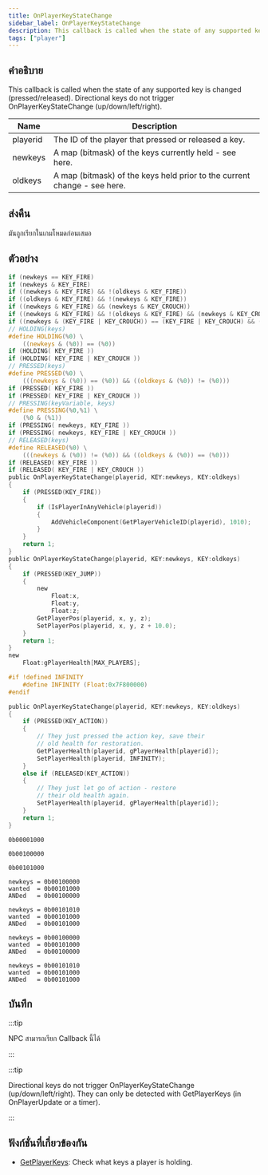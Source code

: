 ```yaml
---
title: OnPlayerKeyStateChange
sidebar_label: OnPlayerKeyStateChange
description: This callback is called when the state of any supported key is changed (pressed/released).
tags: ["player"]
---
```


## คำอธิบาย

This callback is called when the state of any supported key is changed (pressed/released). Directional keys do not trigger OnPlayerKeyStateChange (up/down/left/right).

| Name     | Description                                                              |
| -------- | ------------------------------------------------------------------------ |
| playerid | The ID of the player that pressed or released a key.                     |
| newkeys  | A map (bitmask) of the keys currently held - see here.                   |
| oldkeys  | A map (bitmask) of the keys held prior to the current change - see here. |

## ส่งคืน

มันถูกเรียกในเกมโหมดก่อนเสมอ

## ตัวอย่าง

```c
if (newkeys == KEY_FIRE)
if (newkeys & KEY_FIRE)
if ((newkeys & KEY_FIRE) && !(oldkeys & KEY_FIRE))
if ((oldkeys & KEY_FIRE) && !(newkeys & KEY_FIRE))
if ((newkeys & KEY_FIRE) && (newkeys & KEY_CROUCH))
if ((newkeys & KEY_FIRE) && !(oldkeys & KEY_FIRE) && (newkeys & KEY_CROUCH) && !(oldkeys & KEY_CROUCH))
if ((newkeys & (KEY_FIRE | KEY_CROUCH)) == (KEY_FIRE | KEY_CROUCH) && (oldkeys & (KEY_FIRE | KEY_CROUCH)) != (KEY_FIRE | KEY_CROUCH))
// HOLDING(keys)
#define HOLDING(%0) \
    ((newkeys & (%0)) == (%0))
if (HOLDING( KEY_FIRE ))
if (HOLDING( KEY_FIRE | KEY_CROUCH ))
// PRESSED(keys)
#define PRESSED(%0) \
    (((newkeys & (%0)) == (%0)) && ((oldkeys & (%0)) != (%0)))
if (PRESSED( KEY_FIRE ))
if (PRESSED( KEY_FIRE | KEY_CROUCH ))
// PRESSING(keyVariable, keys)
#define PRESSING(%0,%1) \
    (%0 & (%1))
if (PRESSING( newkeys, KEY_FIRE ))
if (PRESSING( newkeys, KEY_FIRE | KEY_CROUCH ))
// RELEASED(keys)
#define RELEASED(%0) \
    (((newkeys & (%0)) != (%0)) && ((oldkeys & (%0)) == (%0)))
if (RELEASED( KEY_FIRE ))
if (RELEASED( KEY_FIRE | KEY_CROUCH ))
public OnPlayerKeyStateChange(playerid, KEY:newkeys, KEY:oldkeys)
{
    if (PRESSED(KEY_FIRE))
    {
        if (IsPlayerInAnyVehicle(playerid))
        {
            AddVehicleComponent(GetPlayerVehicleID(playerid), 1010);
        }
    }
    return 1;
}
public OnPlayerKeyStateChange(playerid, KEY:newkeys, KEY:oldkeys)
{
    if (PRESSED(KEY_JUMP))
    {
        new
            Float:x,
            Float:y,
            Float:z;
        GetPlayerPos(playerid, x, y, z);
        SetPlayerPos(playerid, x, y, z + 10.0);
    }
    return 1;
}
new
    Float:gPlayerHealth[MAX_PLAYERS];

#if !defined INFINITY
    #define INFINITY (Float:0x7F800000)
#endif

public OnPlayerKeyStateChange(playerid, KEY:newkeys, KEY:oldkeys)
{
    if (PRESSED(KEY_ACTION))
    {
        // They just pressed the action key, save their
        // old health for restoration.
        GetPlayerHealth(playerid, gPlayerHealth[playerid]);
        SetPlayerHealth(playerid, INFINITY);
    }
    else if (RELEASED(KEY_ACTION))
    {
        // They just let go of action - restore
        // their old health again.
        SetPlayerHealth(playerid, gPlayerHealth[playerid]);
    }
    return 1;
}
```

```
0b00001000

0b00100000

0b00101000

newkeys = 0b00100000
wanted  = 0b00101000
ANDed   = 0b00100000

newkeys = 0b00101010
wanted  = 0b00101000
ANDed   = 0b00101000

newkeys = 0b00100000
wanted  = 0b00101000
ANDed   = 0b00100000

newkeys = 0b00101010
wanted  = 0b00101000
ANDed   = 0b00101000
```

## บันทึก

:::tip

NPC สามารถเรียก Callback นี้ได้

:::

:::tip

Directional keys do not trigger OnPlayerKeyStateChange (up/down/left/right). They can only be detected with GetPlayerKeys (in OnPlayerUpdate or a timer).

:::

## ฟังก์ชั่นที่เกี่ยวข้องกัน

- [GetPlayerKeys](../functions/GetPlayerKeys): Check what keys a player is holding.
